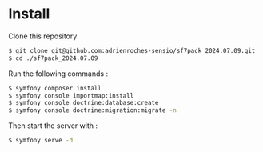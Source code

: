 Install
=======

Clone this repository

```bash
$ git clone git@github.com:adrienroches-sensio/sf7pack_2024.07.09.git
$ cd ./sf7pack_2024.07.09
```

Run the following commands :

```bash
$ symfony composer install
$ symfony console importmap:install
$ symfony console doctrine:database:create
$ symfony console doctrine:migration:migrate -n
```

Then start the server with :

```bash
$ symfony serve -d
```
